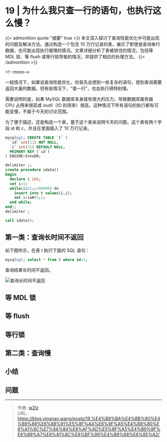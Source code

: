 # 19 | 为什么我只查一行的语句，也执行这么慢？


{{&lt; admonition quote &#34;摘要&#34; true &gt;}}
本文深入探讨了查询性能优化中可能出现的问题及解决方法。通过构造一个包含 10 万行记录的表，展示了即使是查询单行数据，也可能出现执行缓慢的情况。文章详细分析了表被锁住的情况，包括等 MDL 锁、等 flush 或等行锁导致的情况，并提供了相应的处理方法。
{{&lt; /admonition &gt;}}

&lt;!--more--&gt;

一般情况下，如果说查询性能优化，你首先会想到一些复杂的语句，想到查询需要返回大量的数据。但有些情况下，“查一行”，也会执行得特别慢。

需要说明的是，如果 MySQL 数据库本身就有很大的压力，导致数据库服务器 CPU 占用率很高或 ioutil（IO 利用率）很高，这种情况下所有语句的执行都有可能变慢，不属于今天的讨论范围。

为了便于描述，还是构造一个表，基于这个表来说明今天的问题。这个表有两个字段 id 和 c，并且在里面插入了 10 万行记录。

```sql
mysql&gt; CREATE TABLE `t` (
  `id` int(11) NOT NULL,
  `c` int(11) DEFAULT NULL,
  PRIMARY KEY (`id`)
) ENGINE=InnoDB;

delimiter ;;
create procedure idata()
begin
  declare i int;
  set i=1;
  while(i&lt;=100000) do
    insert into t values(i,i);
    set i=i&#43;1;
  end while;
end;;
delimiter ;

call idata();
```

## 第一类：查询长时间不返回

如下图所示，在表 t 执行下面的 SQL 语句：

```sql
mysql&gt; select * from t where id=1;
```

查询结果长时间不返回。

![查询长时间不返回](https://file.yingnan.wang/mysql/MySQL%E5%AE%9E%E6%88%9845%E8%AE%B2/8707b79d5ed906950749f5266014f22a.webp)



## 等 MDL 锁

## 等 flush

## 等行锁

## 第二类：查询慢

## 小结

## 问题


---

> 作者: [w2lz](https://github.com/w2lz)  
> URL: https://blog.yingnan.wang/posts/19.%E4%B8%BA%E4%BB%80%E4%B9%88%E6%88%91%E5%8F%AA%E6%9F%A5%E4%B8%80%E8%A1%8C%E7%9A%84%E8%AF%AD%E5%8F%A5%E4%B9%9F%E6%89%A7%E8%A1%8C%E8%BF%99%E4%B9%88%E6%85%A2/  

